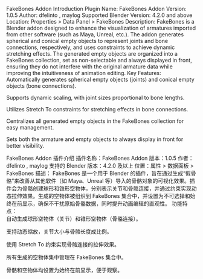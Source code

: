 FakeBones Addon Introduction
Plugin Name: FakeBones Addon
Version: 1.0.5
Author: dfelinto , maylog
Supported Blender Version: 4.2.0 and above
Location: Properties > Data Panel > FakeBones
Description:
FakeBones is a Blender addon designed to enhance the visualization of armatures imported from other software (such as Maya, Unreal, etc.). The addon generates spherical and conical empty objects to represent joints and bone connections, respectively, and uses constraints to achieve dynamic stretching effects. The generated empty objects are organized into a FakeBones collection, set as non-selectable and always displayed in front, ensuring they do not interfere with the original armature data while improving the intuitiveness of animation editing.
Key Features:  
Automatically generates spherical empty objects (joints) and conical empty objects (bone connections).  

Supports dynamic scaling, with joint sizes proportional to bone lengths.  

Utilizes Stretch To constraints for stretching effects in bone connections.  

Centralizes all generated empty objects in the FakeBones collection for easy management.  

Sets both the armature and empty objects to always display in front for better visibility.

FakeBones Addon 插件介绍
插件名称：FakeBones Addon
版本：1.0.5
作者：dfelinto , maylog
支持的 Blender 版本：4.2.0 及以上
位置：属性 > 数据面板 > FakeBones
描述：
FakeBones 是一个用于 Blender 的插件，旨在通过生成“假骨骼”来改善从其他软件（如 Maya、Unreal 等）导入的骨骼对象的可视化效果。插件会为骨骼创建球形和锥形空物体，分别表示关节和骨骼连接，并通过约束实现动态拉伸效果。生成的空物体被组织到 FakeBones 集合中，并设置为不可选择和始终在前显示，确保不干扰原始骨骼数据，同时提升动画编辑的直观性。
功能特点：  
自动生成球形空物体（关节）和锥形空物体（骨骼连接）。  

支持动态缩放，关节大小与骨骼长度成比例。  

使用 Stretch To 约束实现骨骼连接的拉伸效果。  

所有生成的空物体集中管理在 FakeBones 集合中。  

骨骼和空物体均设置为始终在前显示，便于观察。

